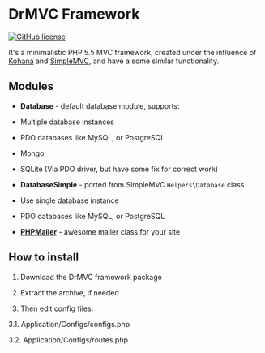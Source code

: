 # DrMVC Framework

[![GitHub license](https://img.shields.io/badge/license-MIT-blue.svg)](https://raw.githubusercontent.com/DrTeamRocks/drmvc-framework/master/license.txt)

It's a minimalistic PHP 5.5 MVC framework, created under the influence of [Kohana](https://github.com/kohana/kohana) and [SimpleMVC](https://github.com/simple-mvc-framework/framework), and have a some similar functionality.

## Modules

* **Database** - default database module, supports:
 * Multiple database instances
 * PDO databases like MySQL, or PostgreSQL
 * Mongo
 * SQLite (Via PDO driver, but have some fix for correct work)

* **DatabaseSimple** - ported from SimpleMVC `Helpers\Database` class
 * Use single database instance
 * PDO databases like MySQL, or PostgreSQL

* [**PHPMailer**](https://github.com/PHPMailer/PHPMailer) - awesome mailer class for your site

## How to install

1. Download the DrMVC framework package

2. Extract the archive, if needed

3. Then edit config files:

 3.1. Application/Configs/configs.php

 3.2. Application/Configs/routes.php
